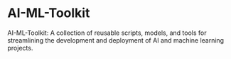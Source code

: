 # AI-ML-Toolkit
AI-ML-Toolkit: A collection of reusable scripts, models, and tools for streamlining the development and deployment of AI and machine learning projects.
